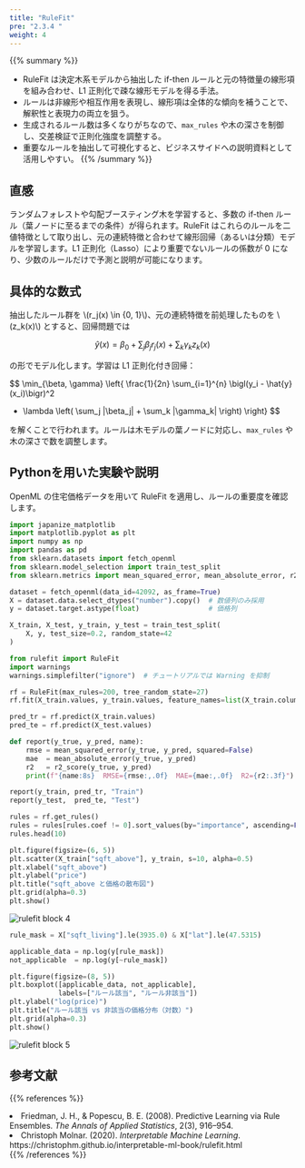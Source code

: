```yaml
---
title: "RuleFit"
pre: "2.3.4 "
weight: 4
---
```


{{% summary %}}
- RuleFit は決定木系モデルから抽出した if-then ルールと元の特徴量の線形項を組み合わせ、L1 正則化で疎な線形モデルを得る手法。
- ルールは非線形や相互作用を表現し、線形項は全体的な傾向を補うことで、解釈性と表現力の両立を狙う。
- 生成されるルール数は多くなりがちなので、`max_rules` や木の深さを制御し、交差検証で正則化強度を調整する。
- 重要なルールを抽出して可視化すると、ビジネスサイドへの説明資料として活用しやすい。
{{% /summary %}}

## 直感
ランダムフォレストや勾配ブースティング木を学習すると、多数の if-then ルール（葉ノードに至るまでの条件）が得られます。RuleFit はこれらのルールを二値特徴として取り出し、元の連続特徴と合わせて線形回帰（あるいは分類）モデルを学習します。L1 正則化（Lasso）により重要でないルールの係数が 0 になり、少数のルールだけで予測と説明が可能になります。

## 具体的な数式
抽出したルール群を \\(r_j(x) \in \{0, 1\}\\)、元の連続特徴を前処理したものを \\(z_k(x)\\) とすると、回帰問題では

$$
\hat{y}(x) = \beta_0 + \sum_j \beta_j r_j(x) + \sum_k \gamma_k z_k(x)
$$

の形でモデル化します。学習は L1 正則化付き回帰：

$$
\min_{\beta, \gamma} \left\{
\frac{1}{2n} \sum_{i=1}^{n} \bigl(y_i - \hat{y}(x_i)\bigr)^2
 + \lambda \left( \sum_j |\beta_j| + \sum_k |\gamma_k| \right)
\right\}
$$

を解くことで行われます。ルールは木モデルの葉ノードに対応し、`max_rules` や木の深さで数を調整します。

## Pythonを用いた実験や説明
OpenML の住宅価格データを用いて RuleFit を適用し、ルールの重要度を確認します。

```python
import japanize_matplotlib
import matplotlib.pyplot as plt
import numpy as np
import pandas as pd
from sklearn.datasets import fetch_openml
from sklearn.model_selection import train_test_split
from sklearn.metrics import mean_squared_error, mean_absolute_error, r2_score
```

```python
dataset = fetch_openml(data_id=42092, as_frame=True)
X = dataset.data.select_dtypes("number").copy()  # 数値列のみ採用
y = dataset.target.astype(float)                 # 価格列

X_train, X_test, y_train, y_test = train_test_split(
    X, y, test_size=0.2, random_state=42
)
```

```python
from rulefit import RuleFit
import warnings
warnings.simplefilter("ignore")  # チュートリアルでは Warning を抑制

rf = RuleFit(max_rules=200, tree_random_state=27)
rf.fit(X_train.values, y_train.values, feature_names=list(X_train.columns))

pred_tr = rf.predict(X_train.values)
pred_te = rf.predict(X_test.values)

def report(y_true, y_pred, name):
    rmse = mean_squared_error(y_true, y_pred, squared=False)
    mae  = mean_absolute_error(y_true, y_pred)
    r2   = r2_score(y_true, y_pred)
    print(f"{name:8s}  RMSE={rmse:,.0f}  MAE={mae:,.0f}  R2={r2:.3f}")

report(y_train, pred_tr, "Train")
report(y_test,  pred_te, "Test")
```

```python
rules = rf.get_rules()
rules = rules[rules.coef != 0].sort_values(by="importance", ascending=False)
rules.head(10)
```

```python
plt.figure(figsize=(6, 5))
plt.scatter(X_train["sqft_above"], y_train, s=10, alpha=0.5)
plt.xlabel("sqft_above")
plt.ylabel("price")
plt.title("sqft_above と価格の散布図")
plt.grid(alpha=0.3)
plt.show()
```

![rulefit block 4](/images/basic/tree/rulefit_block04.svg)

```python
rule_mask = X["sqft_living"].le(3935.0) & X["lat"].le(47.5315)

applicable_data = np.log(y[rule_mask])
not_applicable  = np.log(y[~rule_mask])

plt.figure(figsize=(8, 5))
plt.boxplot([applicable_data, not_applicable],
            labels=["ルール該当", "ルール非該当"])
plt.ylabel("log(price)")
plt.title("ルール該当 vs 非該当の価格分布（対数）")
plt.grid(alpha=0.3)
plt.show()
```

![rulefit block 5](/images/basic/tree/rulefit_block05.svg)

## 参考文献
{{% references %}}
<li>Friedman, J. H., &amp; Popescu, B. E. (2008). Predictive Learning via Rule Ensembles. <i>The Annals of Applied Statistics</i>, 2(3), 916–954.</li>
<li>Christoph Molnar. (2020). <i>Interpretable Machine Learning</i>. https://christophm.github.io/interpretable-ml-book/rulefit.html</li>
{{% /references %}}
